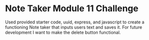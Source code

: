# Note Taker Module 11 Challenge
Used provided starter code, uuid, express, and javascript to create a functioning Note taker that inputs users text and saves it. For future development I want to make the delete button functional. 
